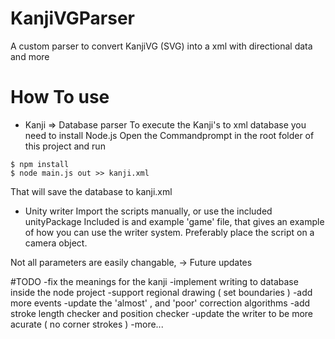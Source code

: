 # KanjiVGParser
A custom parser to convert KanjiVG (SVG) into a xml with directional data and more

# How To use
- Kanji => Database parser
To execute the Kanji's to xml database you need to install Node.js
Open the Commandprompt in the root folder of this project and run
```
$ npm install
$ node main.js out >> kanji.xml
```

That will save the database to kanji.xml

- Unity writer
Import the scripts manually, or use the included unityPackage
Included is and example 'game' file, that gives an example of how you can use the writer system.
Preferably place the script on a camera object.

Not all parameters are easily changable, -> Future updates

#TODO
-fix the meanings for the kanji
-implement writing to database inside the node project
-support regional drawing ( set boundaries )
-add more events
-update the 'almost' , and 'poor' correction algorithms
-add stroke length checker and position checker
-update the writer to be more acurate ( no corner strokes )
-more...
